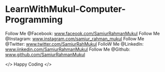 # LearnWithMukul-Computer-Programming

Follow Me @Facebook: www.faceook.com/SamiurRahmanMukul
Follow Me @Instagram: www.instagram.com/samiur_rahman_mukul
Follow Me @Twitter: www.twitter.com/SamiurRahMukul
FolloW Me @LinkedIn: www.iinkedin.com/SamiurRahmanMukul
Follow Me @Github: www.github.com/SamiurRahmanMukul

</> Happy Coding </>
